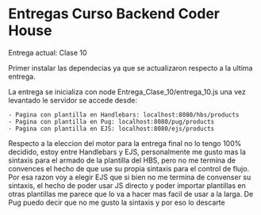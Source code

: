 # Entregas Curso Backend Coder House

Entrega actual: Clase 10

Primer instalar las dependecias ya que se actualizaron respecto a la ultima entrega.

La entrega se inicializa con node Entrega_Clase_10/entrega_10.js una vez levantado le servidor se accede desde:
    
    - Pagina con plantilla en Handlebars: localhost:8080/hbs/products
    - Pagina con plantilla en Pug: localhost:8080/pug/products
    - Pagina con plantilla en EJS: localhost:8080/ejs/products


Respecto a la eleccion del motor para la entrega final no lo tengo 100% decidido, estoy entre Handlebars y EJS, personalmente me gusto mas la sintaxis para el armado de la plantilla del HBS, pero no me termina de convences el hecho de que use su propia sintaxis para el control de flujo. Por esa razon voy a elegir EJS que si bien no me termina de convenser su sintaxis, el hecho de poder usar JS directo y poder importar plantillas en otras plantillas me parece que lo va a hacer mas facil de usar a la larga. De Pug puedo decir que no me gusto la sintaxis y por eso lo descarte
